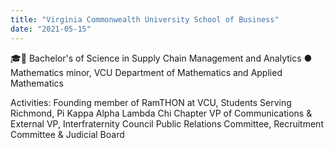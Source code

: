 ```yaml
---
title: "Virginia Commonwealth University School of Business"
date: "2021-05-15"
---
```


🎓🐏 Bachelor's of Science in Supply Chain Management and Analytics ● Mathematics minor, VCU Department of Mathematics and Applied Mathematics

Activities: Founding member of RamTHON at VCU, Students Serving Richmond, Pi Kappa Alpha Lambda Chi Chapter VP of Communications & External VP, Interfraternity Council Public Relations Committee, Recruitment Committee & Judicial Board